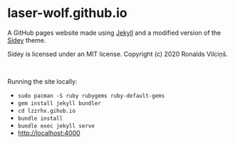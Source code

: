 # laser-wolf.github.io

A GitHub pages website made using [Jekyll](https://jekyllrb.com/) and a modified version of the [Sidey](https://github.com/ronv/sidey) theme.


Sidey is licensed under an MIT license. Copyright (c) 2020 Ronalds Vilciņš.

<br>

Running the site locally:
- `sudo pacman -S ruby rubygems ruby-default-gems`
- `gem install jekyll bundler`
- `cd lzzrhx.gihub.io`
- `bundle install`
- `bundle exec jekyll serve`
- <http://localhost:4000>
